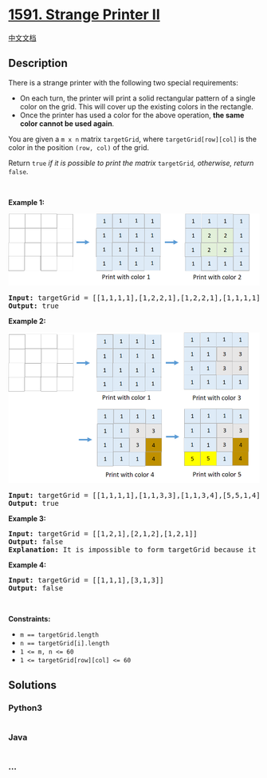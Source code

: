 # [1591. Strange Printer II](https://leetcode.com/problems/strange-printer-ii)

[中文文档](/solution/1500-1599/1591.Strange%20Printer%20II/README.md)

## Description

<p>There is a strange printer with the following two special requirements:</p>

<ul>
	<li>On each turn, the printer will print a solid rectangular pattern of a single color on the grid. This will cover up the existing colors in the rectangle.</li>
	<li>Once the printer has used a color for the above operation, <strong>the same color cannot be used again</strong>.</li>
</ul>

<p>You are given a <code>m x n</code> matrix <code>targetGrid</code>, where <code>targetGrid[row][col]</code> is the color in the position <code>(row, col)</code> of the grid.</p>

<p>Return <code>true</code><em> if it is possible to print the matrix </em><code>targetGrid</code><em>,</em><em> otherwise, return </em><code>false</code>.</p>

<p>&nbsp;</p>
<p><strong>Example 1:</strong></p>

![](./images/sample_1_1929.png)

<pre>
<strong>Input:</strong> targetGrid = [[1,1,1,1],[1,2,2,1],[1,2,2,1],[1,1,1,1]]
<strong>Output:</strong> true
</pre>

<p><strong>Example 2:</strong></p>

![](./images/sample_2_1929.png)

<pre>
<strong>Input:</strong> targetGrid = [[1,1,1,1],[1,1,3,3],[1,1,3,4],[5,5,1,4]]
<strong>Output:</strong> true
</pre>

<p><strong>Example 3:</strong></p>

<pre>
<strong>Input:</strong> targetGrid = [[1,2,1],[2,1,2],[1,2,1]]
<strong>Output:</strong> false
<strong>Explanation:</strong> It is impossible to form targetGrid because it is not allowed to print the same color in different turns.</pre>

<p><strong>Example 4:</strong></p>

<pre>
<strong>Input:</strong> targetGrid = [[1,1,1],[3,1,3]]
<strong>Output:</strong> false
</pre>

<p>&nbsp;</p>
<p><strong>Constraints:</strong></p>

<ul>
	<li><code>m == targetGrid.length</code></li>
	<li><code>n == targetGrid[i].length</code></li>
	<li><code>1 &lt;= m, n &lt;= 60</code></li>
	<li><code>1 &lt;= targetGrid[row][col] &lt;= 60</code></li>
</ul>

## Solutions

<!-- tabs:start -->

### **Python3**

```python

```

### **Java**

```java

```

### **...**

```

```

<!-- tabs:end -->

